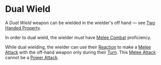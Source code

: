 # Dual Wield

A *Dual Wield* weapon can be wielded in the wielder's off hand — see [Two Handed Property](Two%20Handed%20Property.md).

In order to dual wield, the wielder must have [Melee Combat](../../Player%20Characters/Skills/Primary%20Skills/Melee%20Combat.md) proficiency.

While dual wielding, the wielder can use their [Reaction](../../Game%20Procedures/Combat/Reaction.md) to make a [Melee Attack](../../Game%20Procedures/Combat/Melee%20Attack.md) with the off-hand weapon only during their [Turn](../../Game%20Procedures/Core%20Procedures/Turn.md). This [Melee Attack](../../Game%20Procedures/Combat/Melee%20Attack.md) cannot be a [Power Attack](../../Player%20Characters/Skills/Power%20Attack.md).
